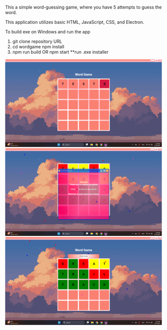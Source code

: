 This a simple word-guessing game, where you have 5 attempts to guess the word.

This application utilizes basic HTML, JavaScript, CSS, and Electron.


To build exe on Windows and run the app
1. git clone repository URL
2. cd wordgame
   npm install
3. npm run build       OR       npm start
**run .exe installer

![example image](https://github.com/aedonov/wordgame/blob/main/example1.png?raw=true)
![example image](https://github.com/aedonov/wordgame/blob/main/example2.png?raw=true)
![example image](https://github.com/aedonov/wordgame/blob/main/example3.png?raw=true)
